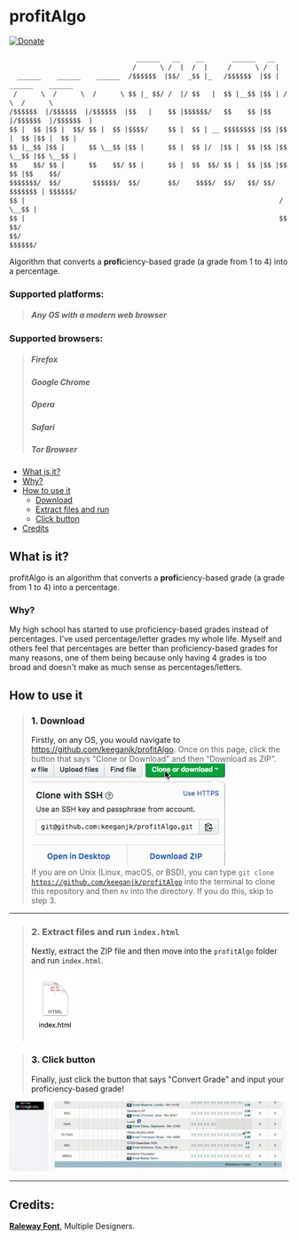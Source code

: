 # profitAlgo
[![Donate](https://img.shields.io/badge/donate-%24-green.svg)](https://keeganjk.github.io/donate/)

~~~
                                ______   __    __       ______   __                     
                               /      \ /  |  /  |     /      \ /  |                    
  ______    ______    ______  /$$$$$$  |$$/  _$$ |_   /$$$$$$  |$$ |  ______    ______  
 /      \  /      \  /      \ $$ |_ $$/ /  |/ $$   |  $$ |__$$ |$$ | /      \  /      \ 
/$$$$$$  |/$$$$$$  |/$$$$$$  |$$   |    $$ |$$$$$$/   $$    $$ |$$ |/$$$$$$  |/$$$$$$  |
$$ |  $$ |$$ |  $$/ $$ |  $$ |$$$$/     $$ |  $$ | __ $$$$$$$$ |$$ |$$ |  $$ |$$ |  $$ |
$$ |__$$ |$$ |      $$ \__$$ |$$ |      $$ |  $$ |/  |$$ |  $$ |$$ |$$ \__$$ |$$ \__$$ |
$$    $$/ $$ |      $$    $$/ $$ |      $$ |  $$  $$/ $$ |  $$ |$$ |$$    $$ |$$    $$/ 
$$$$$$$/  $$/        $$$$$$/  $$/       $$/    $$$$/  $$/   $$/ $$/  $$$$$$$ | $$$$$$/  
$$ |                                                                /  \__$$ |          
$$ |                                                                $$    $$/           
$$/                                                                  $$$$$$/            
~~~

Algorithm that converts a <b>profi</b>ciency-based grade (a grade from 1 to 4) into a percentage.

### Supported platforms:
> <h5>Any OS with a modern web browser</h5>
### Supported browsers:
> <h5>Firefox</h5>         
> <h5>Google Chrome</h5>
> <h5>Opera</h5>           
> <h5>Safari</h5>          
> <h5>Tor Browser</h5>     

- [What is it?](#what-is-it)
- [Why?](#why)
- [How to use it](#how-to-use-it)
  - [Download](#dl)
  - [Extract files and run](#extract)
  - [Click button](#button)
 - [Credits](#credits)

## What is it? <a id="what-is-it">
profitAlgo is an algorithm that converts a <b>profi</b>ciency-based grade (a grade from 1 to 4) into a percentage.
### Why? <a id="why">
My high school has started to use proficiency-based grades instead of percentages. I've used percentage/letter grades my whole life. Myself and others feel that percentages are better than proficiency-based grades for many reasons, one of them being because only having 4 grades is too broad and doesn't make as much sense as percentages/letters.
## How to use it <a id="how-to-use-it">
> ### 1. Download <a id="dl">
> Firstly, on any OS, you would navigate to https://github.com/keeganjk/profitAlgo. Once on this page, click the button that says "Clone or Download" and then "Download as ZIP".
> <br />
> ![Clone or Download](https://github.com/keeganjk/profitAlgo/blob/master/img/download.gif?raw=true "")
> <br />
> If you are on Unix (Linux, macOS, or BSD), you can type <code>git clone https://github.com/keeganjk/profitAlgo</code> into the terminal to 
> clone this repository and then <code>mv</code> into the directory. If you do this, skip to step 3.

<hr>

> ### 2. Extract files and run `index.html` <a id="extract">
> Nextly, extract the ZIP file and then move into the <code>profitAlgo</code> folder and run `index.html`. <br/><br/>
> ![Clicking on index.html](https://github.com/keeganjk/profitAlgo/blob/master/img/index.png?raw=true "")

> ### 3. Click button <a id="button">
> Finally, just click the button that says "Convert Grade" and input your proficiency-based grade!

![Usage](https://github.com/keeganjk/profitAlgo/blob/master/img/usage.gif?raw=true "")

<hr>

## Credits: <a id="credits">
<b>[Raleway Font](https://fonts.google.com/?selection.family=Raleway "Raleway Font")</b>, Multiple Designers.

